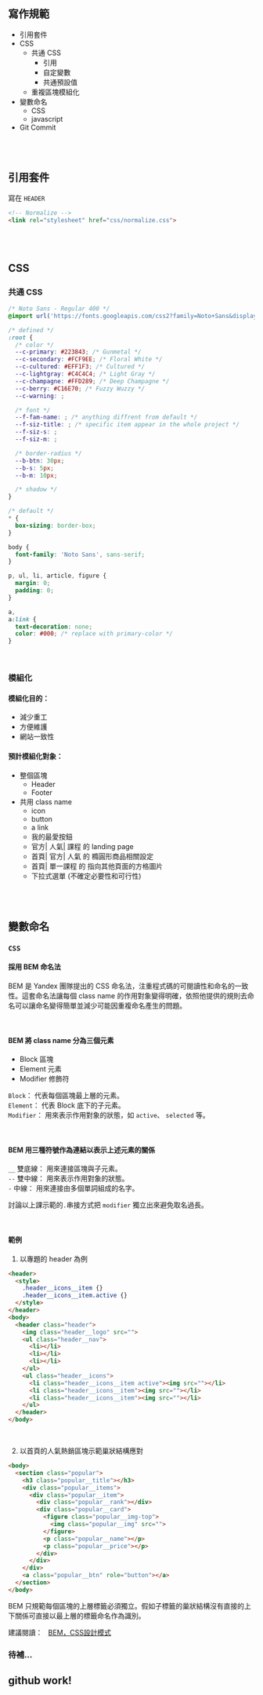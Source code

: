 ## 寫作規範

- 引用套件
- CSS
  - 共通 CSS
    - 引用
    - 自定變數
    - 共通預設值
  - 重複區塊模組化
- 變數命名
  - CSS
  - javascript
- Git Commit

<br>
<br>

## 引用套件

寫在 `HEADER`
```html
<!-- Normalize -->
<link rel="stylesheet" href="css/normalize.css">
```

<br>
<br>

## CSS

### 共通 CSS

```css
/* Noto Sans - Regular 400 */
@import url('https://fonts.googleapis.com/css2?family=Noto+Sans&display=swap');

/* defined */
:root {
  /* color */
  --c-primary: #223843; /* Gunmetal */
  --c-secondary: #FCF9EE; /* Floral White */
  --c-cultured: #EFF1F3; /* Cultured */
  --c-lightgray: #C4C4C4; /* Light Gray */
  --c-champagne: #FFD289; /* Deep Champagne */
  --c-berry: #C16E70; /* Fuzzy Wuzzy */
  --c-warning: ;

  /* font */
  --f-fam-name: ; /* anything diffrent from default */
  --f-siz-title: ; /* specific item appear in the whole project */
  --f-siz-s: ;
  --f-siz-m: ;

  /* border-radius */
  --b-btn: 30px;
  --b-s: 5px;
  --b-m: 10px;

  /* shadow */
}

/* default */
* {
  box-sizing: border-box;
}

body {
  font-family: 'Noto Sans', sans-serif;
}

p, ul, li, article, figure {
  margin: 0;
  padding: 0;
}

a,
a:link {
  text-decoration: none;
  color: #000; /* replace with primary-color */
}
```

<br>

### 模組化
#### 模組化目的：
- 減少重工
- 方便維護
- 網站一致性

#### 預計模組化對象：  
- 整個區塊
  - Header
  - Footer
- 共用 class name
  - icon
  - button
  - a link
  - 我的最愛按鈕
  - 官方| 人氣| 課程 的 landing page
  - 首頁| 官方| 人氣 的 橢圓形商品相關設定
  - 首頁| 單一課程 的 指向其他頁面的方格圖片
  - 下拉式選單 (不確定必要性和可行性)

<br>
<br>

## 變數命名

### **`CSS`**

#### 採用 BEM 命名法  

BEM 是 Yandex 團隊提出的 CSS 命名法，注重程式碼的可閱讀性和命名的一致性。這套命名法讓每個 class name 的作用對象變得明確，依照他提供的規則去命名可以讓命名變得簡單並減少可能因重複命名產生的問題。

<br>

#### BEM 將 class name 分為三個元素

- Block 區塊
- Element 元素
- Modifier 修飾符

`Block`： 代表每個區塊最上層的元素。  
`Element`： 代表 Block 底下的子元素。  
`Modifier`： 用來表示作用對象的狀態，如 `active`、 `selected` 等。

<br>

#### BEM 用三種符號作為連結以表示上述元素的關係

`__` 雙底線： 用來連接區塊與子元素。  
`--` 雙中線： 用來表示作用對象的狀態。  
`-` 中線： 用來連接由多個單詞組成的名字。

討論以上課示範的`.`串接方式把 `modifier` 獨立出來避免取名過長。

<br>


#### 範例

1. 以專題的 header 為例

```html
<header>
  <style>
    .header__icons__item {}
    .header__icons__item.active {}
  </style>
</header>
<body>
  <header class="header">
    <img class="header__logo" src="">
    <ul class="header__nav">
      <li></li>
      <li></li>
      <li></li>
    </ul>
    <ul class="header__icons">
      <li class="header__icons__item active"><img src=""></li>
      <li class="header__icons__item"><img src=""></li>
      <li class="header__icons__item"><img src=""></li>
    </ul>
  </header>
</body>
```

<br>

2. 以首頁的人氣熱銷區塊示範巢狀結構應對

```html
<body>
  <section class="popular">
    <h3 class="popular__title"></h3>
    <div class="popular__items">
      <div class="popular__item">
        <div class="popular__rank"></div>
        <div class="popular__card">
          <figure class="popular__img-top">
            <img class="popular__img" src="">
          </figure>
          <p class="popular__name"></p>
          <p class="popular__price"></p>
        </div>
      </div>
    </div>
    <a class="popular__btn" role="button"></a>
  </section>
</body>
```

BEM 只規範每個區塊的上層標籤必須獨立。假如子標籤的巢狀結構沒有直接的上下關係可直接以最上層的標籤命名作為識別。



建議閱讀：&nbsp;&nbsp;&nbsp;[BEM，CSS設計模式](https://chupainotebook.blogspot.com/2019/05/bemcss.html)

### 待補...

## github work!
